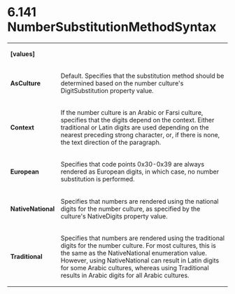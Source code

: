 <html dir="LTR" xmlns:mshelp="http://msdn.microsoft.com/mshelp" xmlns:ddue="http://ddue.schemas.microsoft.com/authoring/2003/5" xmlns:xlink="http://www.w3.org/1999/xlink" xmlns:tool="http://www.microsoft.com/tooltip"><body><input type="hidden" id="userDataCache" class="userDataStyle"><input type="hidden" id="hiddenScrollOffset"><img id="dropDownImage" style="display:none; height:0; width:0;" src="../local/drpdown.gif"><img id="dropDownHoverImage" style="display:none; height:0; width:0;" src="../local/drpdown_orange.gif"><img id="collapseImage" style="display:none; height:0; width:0;" src="../local/collapse.gif"><img id="expandImage" style="display:none; height:0; width:0;" src="../local/exp.gif"><img id="collapseAllImage" style="display:none; height:0; width:0;" src="../local/collall.gif"><img id="expandAllImage" style="display:none; height:0; width:0;" src="../local/expall.gif"><img id="copyImage" style="display:none; height:0; width:0;" src="../local/copycode.gif"><img id="copyHoverImage" style="display:none; height:0; width:0;" src="../local/copycodeHighlight.gif"><div id="header"><h1 class="heading">6.141 NumberSubstitutionMethodSyntax</h1></div><div id="mainSection"><div id="mainBody"><div id="allHistory" class="saveHistory" onsave="saveAll()" onload="loadAll()"></div>




<p xmlns:wsd="http://wsdev.schemas.microsoft.com/authoring/2008/2" xmlns:msxsl="urn:schemas-microsoft-com:xslt" xmlns:script="urn:script" xmlns:build="urn:build">
<div id="sectionSection0" class="section" name="collapseableSection"><content xmlns="http://ddue.schemas.microsoft.com/authoring/2003/5" xmlns:wsd="http://wsdev.schemas.microsoft.com/authoring/2008/2" xmlns:msxsl="urn:schemas-microsoft-com:xslt" xmlns:script="urn:script" xmlns:build="urn:build">
				</content></div><div id="sectionSection1" class="section" name="collapseableSection"><content xmlns="http://ddue.schemas.microsoft.com/authoring/2003/5" xmlns:wsd="http://wsdev.schemas.microsoft.com/authoring/2008/2" xmlns:msxsl="urn:schemas-microsoft-com:xslt" xmlns:script="urn:script" xmlns:build="urn:build">
					<p xmlns=""><b></b></p><table class="ProtocolAuthoredTable" xmlns=""><tr>
								<td>
									<p>
										<b>[values]</b>
									</p>
								</td>
								<td>
								</td>
							</tr><tr>
							<td>
								<p>
									<b>AsCulture</b>
								</p>
							</td>
							<td>
								<p>Default. Specifies that the substitution method should be determined based on the number culture's DigitSubstitution property value.</p>
							</td>
						</tr><tr>
							<td>
								<p>
									<b>Context</b>
								</p>
							</td>
							<td>
								<p>If the number culture is an Arabic or Farsi culture, specifies that the digits depend on the context. Either traditional or Latin digits are used depending on the nearest preceding strong character, or, if there is none, the text direction of the paragraph.</p>
							</td>
						</tr><tr>
							<td>
								<p>
									<b>European</b>
								</p>
							</td>
							<td>
								<p>Specifies that code points 0x30-0x39 are always rendered as European digits, in which case, no number substitution is performed.</p>
							</td>
						</tr><tr>
							<td>
								<p>
									<b>NativeNational</b>
								</p>
							</td>
							<td>
								<p>Specifies that numbers are rendered using the national digits for the number culture, as specified by the culture's NativeDigits property value.</p>
							</td>
						</tr><tr>
							<td>
								<p>
									<b>Traditional</b>
								</p>
							</td>
							<td>
								<p>Specifies that numbers are rendered using the traditional digits for the number culture. For most cultures, this is the same as the NativeNational enumeration value. However, using NativeNational can result in Latin digits for some Arabic cultures, whereas using Traditional results in Arabic digits for all Arabic cultures.</p>
							</td>
						</tr></table>
				</content></div><!--[if gte IE 5]>
			<tool:tip element="languageFilterToolTip" avoidmouse="false"/>
		<![endif]--></div><a name="feedback"></a><span></span></div></body></html>